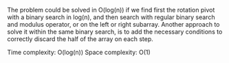The problem could be solved in O(log(n)) if we find first the rotation pivot with a binary search in log(n), and then search with regular binary search and modulus operator, or on the left or right subarray.
Another approach to solve it within the same binary search, is to add the necessary conditions to correctly discard the half of the array on each step.

Time complexity: O(log(n))
Space complexity: O(1)